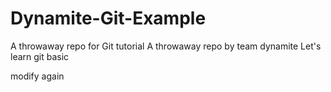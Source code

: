 # Dynamite-Git-Example
A throwaway repo for Git tutorial
A throwaway repo by team dynamite
Let's learn git basic

modify again
